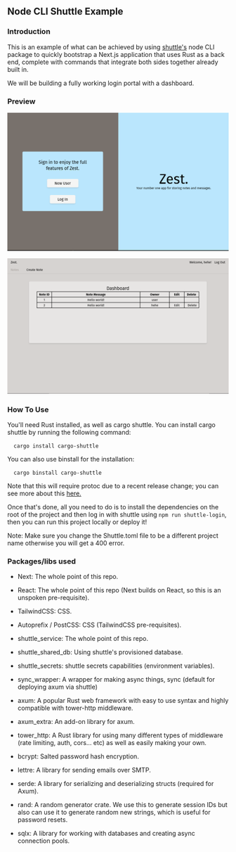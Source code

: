 ## Node CLI Shuttle Example
### Introduction
This is an example of what can be achieved by using [shuttle's](https://www.shuttle.rs) node CLI package to quickly bootstrap a Next.js application that uses Rust as a back end, complete with commands that integrate both sides together already built in.

We will be building a fully working login portal with a dashboard.

### Preview

![](./Screenshot1.png)

![](./Screenshot2.png)

### How To Use
You'll need Rust installed, as well as cargo shuttle. You can install cargo shuttle by running the following command:
```
  cargo install cargo-shuttle
```

You can also use binstall for the installation:
```
  cargo binstall cargo-shuttle
```

Note that this will require protoc due to a recent release change; you can see more about this [here.](https://github.com/shuttle-hq/shuttle/releases/tag/v0.12.0)

Once that's done, all you need to do is to install the dependencies on the root of the project and then log in with shuttle using `npm run shuttle-login`, then you can run this project locally or deploy it!

Note: Make sure you change the Shuttle.toml file to be a different project name otherwise you will get a 400 error.


### Packages/libs used
* Next: The whole point of this repo.
* React: The whole point of this repo (Next builds on React, so this is an unspoken pre-requisite).
* TailwindCSS: CSS.
* Autoprefix / PostCSS: CSS (TailwindCSS pre-requisites).

* shuttle_service: The whole point of this repo.
* shuttle_shared_db: Using shuttle's provisioned database.
* shuttle_secrets: shuttle secrets capabilities (environment variables).
* sync_wrapper: A wrapper for making async things, sync (default for deploying axum via shuttle)
* axum: A popular Rust web framework with easy to use syntax and highly compatible with tower-http middleware.
* axum_extra: An add-on library for axum. 
* tower_http: A Rust library for using many different types of middleware (rate limiting, auth, cors... etc) as well as easily making your own.
* bcrypt: Salted password hash encryption.
* lettre: A library for sending emails over SMTP.
* serde: A library for serializing and deserializing structs (required for Axum).
* rand: A random generator crate. We use this to generate session IDs but also can use it to generate random new strings, which is useful for password resets.
* sqlx: A library for working with databases and creating async connection pools.